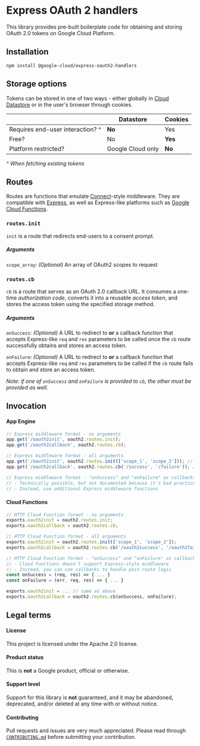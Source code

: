 # Express OAuth 2 handlers

This library provides pre-built boilerplate code for obtaining and storing OAuth 2.0 tokens on Google Cloud Platform.

## Installation
```
npm install @google-cloud/express-oauth2-handlers
```

## Storage options
Tokens can be stored in one of two ways - either globally in [Cloud Datastore](https://cloud.google.com/datastore) or in the user's browser through cookies.

|                                  | Datastore          | Cookies |
| -------------------------------- | ------------------ | ------- |
| Requires end-user interaction? ^ | **No**             | Yes     |
| Free?                            | No                 | **Yes** |
| Platform restricted?             | Google Cloud only  | **No**  |

_^ When fetching existing tokens_

## Routes
Routes are functions that emulate [Connect](https://github.com/senchalabs/connect)-style middleware. They are compatible with [Express](https://github.com/expressjs/express), as well as Express-like platforms such as [Google Cloud Functions](https://cloud.google.com/functions/docs/calling/http).

### `routes.init`
`init` is a route that redirects end-users to a consent prompt.

##### Arguments
`scope_array`: _(Optional)_ An array of OAuth2 scopes to request

### `routes.cb`
`cb` is a route that serves as an OAuth 2.0 callback URL. It consumes a one-time _authorization code_, converts it into a reusable _access token_, and stores the access token using the specified storage method.

##### Arguments
`onSuccess`:  _(Optional)_ A URL to redirect to **or** a callback function that accepts Express-like `req` and `res` parameters to be called once the `cb` route successfully obtains and stores an access token. 

`onFailure`:  _(Optional)_ A URL to redirect to **or** a callback function that accepts Express-like `req` and `res` parameters to be called if the `cb` route fails to obtain and store an access token.

_Note: if one of `onSuccess` and `onFailure` is provided to `cb`, the other must be provided as well._

## Invocation

#### App Engine

```javascript
// Express middleware format - no arguments
app.get('/oauth2init', oauth2.routes.init);
app.get('/oauth2callback', oauth2.routes.cb);

// Express middleware format - all arguments
app.get('/oauth2init', oauth2.routes.init(['scope_1', 'scope_2'])); // Array of OAuth scopes to request
app.get('/oauth2callback', oauth2.routes.cb('/success', '/failure')); // "onSuccess" and "onFailure" as redirect URLs

// Express middleware format - "onSuccess" and "onFailure" as callbacks
// - Technically possible, but not documented because it's bad practice
// - Instead, use additional Express middleware functions
```

#### Cloud Functions
```javascript
// HTTP Cloud Function format - no arguments
exports.oauth2init = oauth2.routes.init;
exports.oauth2callback = oauth2.routes.cb;

// HTTP Cloud Function format - all arguments
exports.oauth2init = oauth2.routes.init(['scope_1', 'scope_2']);
exports.oauth2callback = oauth2.routes.cb('/oauth2success', '/oauth2failure');

// HTTP Cloud Function format - "onSuccess" and "onFailure" as callbacks
// - Cloud Functions doesn't support Express-style middleware
// - Instead, you can use callbacks to handle post-route logic
const onSuccess = (req, res) => { ... }
const onFailure = (err, req, res) => { ... }

exports.oauth2init = ... // same as above
exports.oauth2callback = oauth2.routes.cb(onSuccess, onFailure);
```

## Legal terms
#### License
This project is licensed under the Apache 2.0 license.

#### Product status
This is **not** a Google product, official or otherwise.

#### Support level
Support for this library is **not** guaranteed, and it may be abandoned, deprecated, and/or deleted at any time with or without notice.

#### Contributing
Pull requests and issues are very much appreciated. Please read through [`CONTRIBUTING.md`](CONTRIBUTING.md) before submitting your contribution.
